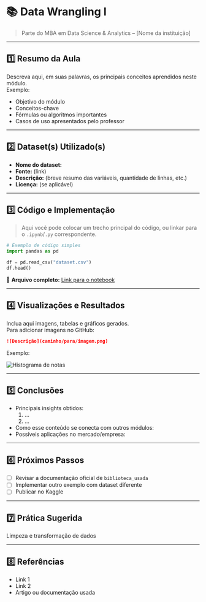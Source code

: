 # 📚 Data Wrangling I

> Parte do MBA em Data Science & Analytics – [Nome da instituição]

---

## 1️⃣ Resumo da Aula
Descreva aqui, em suas palavras, os principais conceitos aprendidos neste módulo.  
Exemplo:
- Objetivo do módulo
- Conceitos-chave
- Fórmulas ou algoritmos importantes
- Casos de uso apresentados pelo professor

---

## 2️⃣ Dataset(s) Utilizado(s)
- **Nome do dataset:**  
- **Fonte:** (link)  
- **Descrição:** (breve resumo das variáveis, quantidade de linhas, etc.)  
- **Licença:** (se aplicável)

---

## 3️⃣ Código e Implementação
> Aqui você pode colocar um trecho principal do código, ou linkar para o `.ipynb`/`.py` correspondente.

```python
# Exemplo de código simples
import pandas as pd

df = pd.read_csv("dataset.csv")
df.head()
```

📂 **Arquivo completo:** [Link para o notebook](./nome_arquivo.ipynb)

---

## 4️⃣ Visualizações e Resultados
Inclua aqui imagens, tabelas e gráficos gerados.  
Para adicionar imagens no GitHub:
```markdown
![Descrição](caminho/para/imagem.png)
```
Exemplo:

![Histograma de notas](imagens/histograma_notas.png)

---

## 5️⃣ Conclusões
- Principais insights obtidos:
  1. ...
  2. ...
- Como esse conteúdo se conecta com outros módulos:
- Possíveis aplicações no mercado/empresa:

---

## 6️⃣ Próximos Passos
- [ ] Revisar a documentação oficial de `biblioteca_usada`
- [ ] Implementar outro exemplo com dataset diferente
- [ ] Publicar no Kaggle

---

## 7️⃣ Prática Sugerida
Limpeza e transformação de dados

---

## 8️⃣ Referências
- Link 1
- Link 2
- Artigo ou documentação usada
